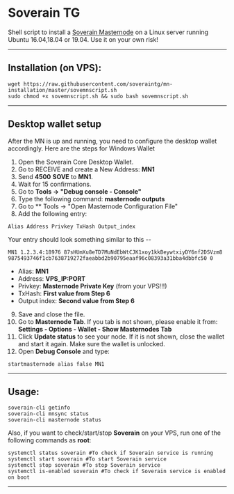 # Soverain TG
Shell script to install a [Soverain Masternode](https://soverain.org/) on a Linux server running Ubuntu 16.04,18.04 or 19.04. Use it on your own risk!

***
## Installation (on VPS):
```
wget https://raw.githubusercontent.com/soveraintg/mn-installation/master/sovemnscript.sh
sudo chmod +x sovemnscript.sh && sudo bash sovemnscript.sh
```
***

## Desktop wallet setup

After the MN is up and running, you need to configure the desktop wallet accordingly. Here are the steps for Windows Wallet
1. Open the Soverain Core Desktop Wallet.
2. Go to RECEIVE and create a New Address: **MN1**
3. Send **4500** **SOVE** to **MN1**.
4. Wait for 15 confirmations.
5. Go to **Tools -> "Debug console - Console"**
6. Type the following command: **masternode outputs**
7. Go to  ** Tools -> "Open Masternode Configuration File"
8. Add the following entry:

```
Alias Address Privkey TxHash Output_index
```

Your entry should look something similar to this --

```
MN1 1.2.3.4:18976 87sHUmXu8eTD7MuNdEbWtCJK1xoy1kkBeywtxiyDY6nf2DSVzm8 9875493746f1cb7638719272faeabbd2b90795eaaf96c08393a31bba4dbbfc50 0

```


* Alias: **MN1**
* Address: **VPS_IP:PORT**
* Privkey: **Masternode Private Key** (from your VPS!!!)
* TxHash: **First value from Step 6**
* Output index:  **Second value from Step 6**
9. Save and close the file.
10. Go to **Masternode Tab**. If you tab is not shown, please enable it from: **Settings - Options - Wallet - Show Masternodes Tab**
11. Click **Update status** to see your node. If it is not shown, close the wallet and start it again. Make sure the wallet is unlocked.
12. Open **Debug Console** and type:
```
startmasternode alias false MN1
```
***

## Usage:
```
soverain-cli getinfo
soverain-cli mnsync status
soverain-cli masternode status
```

Also, if you want to check/start/stop **Soverain** on your VPS, run one of the following commands as **root**:

```
systemctl status soverain #To check if Soverain service is running
systemctl start soverain #To start Soverain service
systemctl stop soverain #To stop Soverain service
systemctl is-enabled soverain #To check if Soverain service is enabled on boot
```

***

